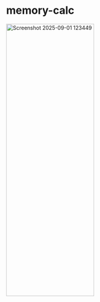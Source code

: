 # memory-calc
<img width="236" height="727" alt="Screenshot 2025-09-01 123449" src="https://github.com/user-attachments/assets/ba0f06ee-63e9-4987-8e66-518d341e2499" />
